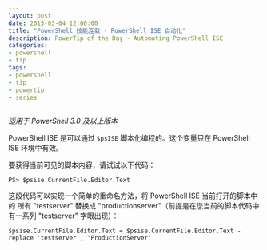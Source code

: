 ```yaml
---
layout: post
date: 2015-03-04 12:00:00
title: "PowerShell 技能连载 - PowerShell ISE 自动化"
description: PowerTip of the Day - Automating PowerShell ISE
categories:
- powershell
- tip
tags:
- powershell
- tip
- powertip
- series
---
```

_适用于 PowerShell 3.0 及以上版本_

PowerShell ISE 是可以通过 `$psISE` 脚本化编程的。这个变量只在 PowerShell ISE 环境中有效。

要获得当前可见的脚本内容，请试试以下代码：

    PS> $psise.CurrentFile.Editor.Text

这段代码可以实现一个简单的重命名方法，将 PowerShell ISE 当前打开的脚本中的 所有 "testserver" 替换成 "productionserver"（前提是在您当前的脚本代码中有一系列 "testserver" 字眼出现）：

    $psise.CurrentFile.Editor.Text = $psise.CurrentFile.Editor.Text -replace 'testserver', 'ProductionServer'

<!--本文国际来源：[Automating PowerShell ISE](http://community.idera.com/powershell/powertips/b/tips/posts/automating-powershell-ise)-->
